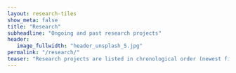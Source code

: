 ```yaml
---
layout: research-tiles
show_meta: false
title: "Research"
subheadline: "Ongoing and past research projects"
header:
   image_fullwidth: "header_unsplash_5.jpg"
permalink: "/research/"
teaser: "Research projects are listed in chronological order (newest first). Currently, projects are displayed by a link only, it is planned to arrange them in a grid with tiles showing a short teaser."
---
```

